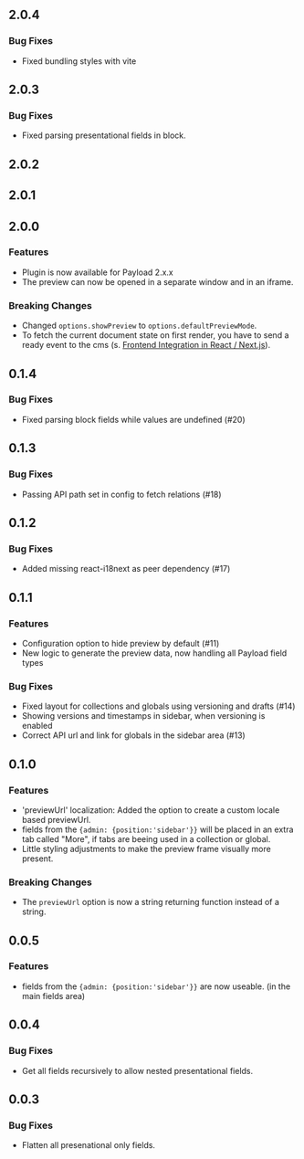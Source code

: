 ## 2.0.4

### Bug Fixes
- Fixed bundling styles with vite

## 2.0.3

### Bug Fixes
- Fixed parsing presentational fields in block.

## 2.0.2

## 2.0.1

## 2.0.0

### Features
- Plugin is now available for Payload 2.x.x
- The preview can now be opened in a separate window and in an iframe.

### Breaking Changes
- Changed `options.showPreview` to `options.defaultPreviewMode`.
- To fetch the current document state on first render, you have to send a ready event to the cms (s. [Frontend Integration in React / Next.js](https://github.com/pemedia/payload-visual-editor#frontend-integration-in-react--nextjs)).

## 0.1.4

### Bug Fixes
- Fixed parsing block fields while values are undefined (#20)

## 0.1.3

### Bug Fixes
- Passing API path set in config to fetch relations (#18)

## 0.1.2

### Bug Fixes
- Added missing react-i18next as peer dependency (#17)

## 0.1.1

### Features
- Configuration option to hide preview by default  (#11) 
- New logic to generate the preview data, now handling all Payload field types

### Bug Fixes
- Fixed layout for collections and globals using versioning and drafts (#14)
- Showing versions and timestamps in sidebar, when versioning is enabled
- Correct API url and link for globals in the sidebar area (#13) 

## 0.1.0

### Features
- 'previewUrl' localization: Added the option to create a custom locale based previewUrl.
- fields from the `{admin: {position:'sidebar'}}` will be placed in an extra tab called "More", if tabs are beeing used in a collection or global.
- Little styling adjustments to make the preview frame visually more present.

### Breaking Changes
- The `previewUrl` option is now a string returning function instead of a string.

## 0.0.5

### Features
- fields from the `{admin: {position:'sidebar'}}` are now useable. (in the main fields area)

## 0.0.4

### Bug Fixes
- Get all fields recursively to allow nested presentational fields.

## 0.0.3

### Bug Fixes
- Flatten all presenational only fields.
